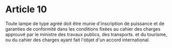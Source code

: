 # Article 10

Toute lampe de type agréé doit être munie d'inscription de puissance et de garanties de conformité dans les conditions fixées au cahier des charges approuvé par le ministre des travaux publics, des transports. et du tourisme, ou du cahier des charges ayant fait l'objet d'un accord international.
